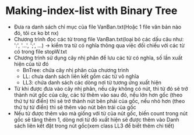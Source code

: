 # Making-index-list with Binary Tree
- Đưa ra danh sách chỉ mục của file VanBan.txt(Hoặc 1 file văn bản nào đó, tôi cx ko bt nx)
- Chương trình đọc các từ trong file VanBan.txt(loại bỏ các dấu câu như: ':', '...', ';', ...) -> kiểm tra từ có nghĩa thông qua việc đối chiếu với các từ có trong file stopW.txt
- Chương trình sử dụng cây nhị phân để lưu các từ có nghĩa, số lần xuất hiện của từ đó
  + BnTree: chứa cây nhị phân của chương trình
  + LL: chưa danh sách liên kết gồm các từ vô nghĩa
  + LL3: chứa danh sách các dòng nơi từ tương ứng xuất hiện
- Từ khi được đưa vào cây nhị phân, nếu cây không có nút, thì từ đó sẽ trở thành nút gốc của cây, các từ thêm vào sau đó, nếu lớn hơn gốc (theo thứ tự từ điển) thì sẽ trở thành nút bên phải của gốc, nếu nhỏ hơn (theo thứ tự từ điển) thì sẽ thêm vào nút bên trái của gốc
- Nếu từ được thêm vào mà giống với từ của nút gốc, biến count trong nút gốc sẽ tăng thêm 1, dòng nơi từ đó xuất hiện sẽ được thêm vào Danh sách liên kết đặt trong nút gốc(xem class LL3 để biết thêm chi tiết)

